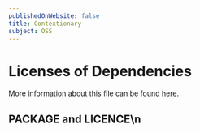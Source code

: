 ```yaml
---
publishedOnWebsite: false
title: Contextionary
subject: OSS
---
```


# Licenses of Dependencies

More information about this file can be found [here](https://github.com/semi-technologies/weaviate/tree/develop/docs/en/contribute/licenses.md).

## PACKAGE and LICENCE\n
```markdown

```
